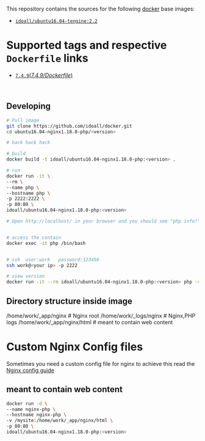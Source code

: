 This repository contains the sources for the following [docker](https://docker.io) base images:

- [`idoall/ubuntu16.04-tengine:2.2`](https://hub.docker.com/r/idoall/ubuntu16.04-tengine/)



# Supported tags and respective `Dockerfile` links

- [`7.4.9`(*7.4.9/Dockerfile*)](https://github.com/idoall/docker/blob/master/ubuntu16.04-nginx1.18.0-php/7.4.9/Dockerfile)

  ​


## Developing

```bash
# Pull image
git clone https://github.com/idoall/docker.git
cd ubuntu16.04-nginx1.18.0-php/<version>

# hack hack hack

# build
docker build -t idoall/ubuntu16.04-nginx1.18.0-php:<version> .

# run
docker run -it \
--rm \
--name php \
--hostname php \
-p 2222:2222 \
-p 80:80 \
idoall/ubuntu16.04-nginx1.18.0-php:<version>

# Open http://localhost/ in your browser and you should see "php info!"


# access the contain
docker exec -it php /bin/bash


# ssh  user:work   password:123456
ssh work@<your ip> -p 2222

# view version
docker run -it --rm idoall/ubuntu16.04-nginx1.18.0-php:<version> php -v

```


## Directory structure inside image
/home/work/_app/nginx # Nginx root
/home/work/_logs/nginx # Nginx,PHP logs
/home/work/_app/nginx/html # meant to contain web content

# Custom Nginx Config files
Sometimes you need a custom config file for nginx to achieve this read the [Nginx config guide](https://hub.docker.com/r/idoall/ubuntu16.04-nginx/)

## meant to contain web content
```bash
docker run -d \
--name nginx-php \
--hostname nginx-php \
-v /mysite:/home/work/_app/nginx/html \
-p 80:80 \
idoall/ubuntu16.04-nginx1.18.0-php:<version>
```